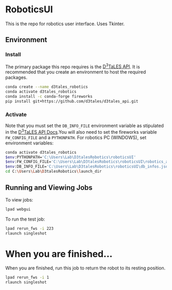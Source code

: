 # RoboticsUI
This is the repo for robotics user interface. Uses Tkinter.

## Environment
### Install
The primary package this repo requires is the [D<sup>3</sup>TaLES API](https://github.com/D3TaLES/d3tales_api). 
It is recommended that you create an environment to host the required packages. 
```bash
conda create --name d3tales_robotics
conda activate d3tales_robotics
conda install -c conda-forge fireworks
pip install git+https://github.com/d3tales/d3tales_api.git
```

### Activate
Note that you must set the `DB_INFO_FILE` environment variable as stipulated in the
[D<sup>3</sup>TaLES API Docs](https://github.com/D3TaLES/d3tales_api).You will also
need to set the fireworks variable `FW_CONFIG_FILE` and a `PYTHONPATH`. For robotics PC (WINDOWS), 
set environment variables: 
```bash
conda activate d3tales_robotics
$env:PYTHONPATH='C:\Users\Lab\D3talesRobotics\roboticsUI'
$env:FW_CONFIG_FILE='C:\Users\Lab\D3talesRobotics\roboticsUI\robotics_api\management\config\FW_config.yaml'
$env:DB_INFO_FILE='C:\Users\Lab\D3talesRobotics\roboticsUI\db_infos.json'
cd C:\Users\Lab\D3talesRobotics\launch_dir
```

## Running and Viewing Jobs

To view jobs: 
```bash
lpad webgui
```

To run the test job: 
```bash
lpad rerun_fws -i 223 
rlaunch singleshot
```

# When you are finished...
When you are finished, run this job to return the robot to its resting position.  
```bash
lpad rerun_fws -i 1 
rlaunch singleshot
```